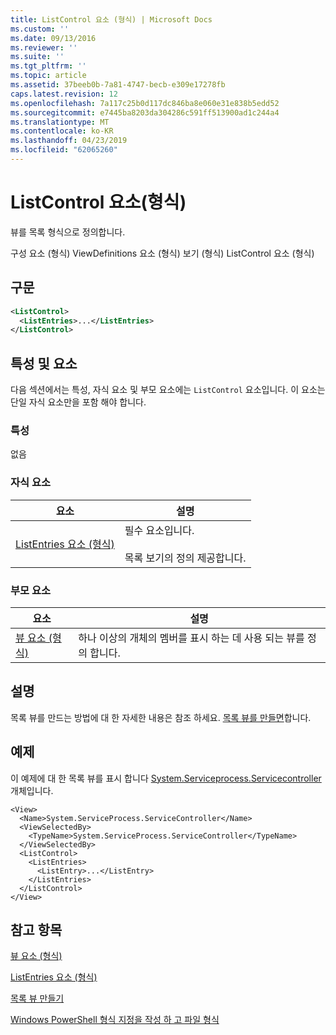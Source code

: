 ```yaml
---
title: ListControl 요소 (형식) | Microsoft Docs
ms.custom: ''
ms.date: 09/13/2016
ms.reviewer: ''
ms.suite: ''
ms.tgt_pltfrm: ''
ms.topic: article
ms.assetid: 37beeb0b-7a81-4747-becb-e309e17278fb
caps.latest.revision: 12
ms.openlocfilehash: 7a117c25b0d117dc846ba8e060e31e838b5edd52
ms.sourcegitcommit: e7445ba8203da304286c591ff513900ad1c244a4
ms.translationtype: MT
ms.contentlocale: ko-KR
ms.lasthandoff: 04/23/2019
ms.locfileid: "62065260"
---
```

# <a name="listcontrol-element-format"></a>ListControl 요소(형식)

뷰를 목록 형식으로 정의합니다.

구성 요소 (형식) ViewDefinitions 요소 (형식) 보기 (형식) ListControl 요소 (형식)

## <a name="syntax"></a>구문

```xml
<ListControl>
  <ListEntries>...</ListEntries>
</ListControl>

```

## <a name="attributes-and-elements"></a>특성 및 요소

다음 섹션에서는 특성, 자식 요소 및 부모 요소에는 `ListControl` 요소입니다. 이 요소는 단일 자식 요소만을 포함 해야 합니다.

### <a name="attributes"></a>특성

없음

### <a name="child-elements"></a>자식 요소

|요소|설명|
|-------------|-----------------|
|[ListEntries 요소 (형식)](./listentries-element-for-listcontrol-format.md)|필수 요소입니다.<br /><br /> 목록 보기의 정의 제공합니다.|

### <a name="parent-elements"></a>부모 요소

|요소|설명|
|-------------|-----------------|
|[뷰 요소 (형식)](./view-element-format.md)|하나 이상의 개체의 멤버를 표시 하는 데 사용 되는 뷰를 정의 합니다.|

## <a name="remarks"></a>설명

목록 뷰를 만드는 방법에 대 한 자세한 내용은 참조 하세요. [목록 뷰를 만들면](./creating-a-list-view.md)합니다.

## <a name="example"></a>예제

이 예제에 대 한 목록 뷰를 표시 합니다 [System.Serviceprocess.Servicecontroller](/dotnet/api/System.ServiceProcess.ServiceController) 개체입니다.

```
<View>
  <Name>System.ServiceProcess.ServiceController</Name>
  <ViewSelectedBy>
    <TypeName>System.ServiceProcess.ServiceController</TypeName>
  </ViewSelectedBy>
  <ListControl>
    <ListEntries>
      <ListEntry>...</ListEntry>
    </ListEntries>
  </ListControl>
</View>
```

## <a name="see-also"></a>참고 항목

[뷰 요소 (형식)](./view-element-format.md)

[ListEntries 요소 (형식)](./listentries-element-for-listcontrol-format.md)

[목록 뷰 만들기](./creating-a-list-view.md)

[Windows PowerShell 형식 지정을 작성 하 고 파일 형식](./writing-a-powershell-formatting-file.md)
